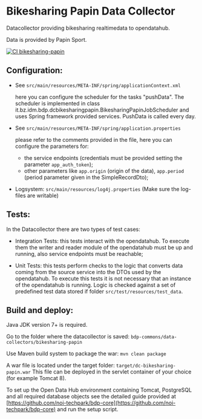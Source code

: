 <!--
SPDX-FileCopyrightText: NOI Techpark <digital@noi.bz.it>

SPDX-License-Identifier: CC0-1.0
-->

Bikesharing Papin Data Collector
=========================

Datacollector providing bikesharing realtimedata to opendatahub.

Data is provided by Papin Sport.

[![CI bikesharing-papin](https://github.com/noi-techpark/bdp-commons/actions/workflows/ci-bikesharing-papin.yml/badge.svg)](https://github.com/noi-techpark/bdp-commons/actions/workflows/ci-bikesharing-papin.yml)

## Configuration:
  - See `src/main/resources/META-INF/spring/applicationContext.xml`

    here you can configure the scheduler for the tasks "pushData". The scheduler is implemented in class it.bz.idm.bdp.dcbikesharingpapin.BikesharingPapinJobScheduler and uses Spring framework provided services. PushData is called every day. 

  - See `src/main/resources/META-INF/spring/application.properties`

    please refer to the comments provided in the file, here you can configure the parameters for:
    - the service endpoints (credentials must be provided setting the parameter `app_auth_token`);
    - other parameters like `app.origin` (origin of the data), `app.period` (period parameter given in the SimpleRecordDto);


  - Logsystem: `src/main/resources/log4j.properties` (Make sure the log-files are writable)


## Tests:

In the Datacollector there are two types of test cases:

 - Integration Tests: this tests interact with the opendatahub. To execute them the writer and reader module of the opendatahub must be up and running, also service endpoints must be reachable;


 - Unit Tests: this tests perform checks to the logic that converts data coming from the source service into the DTOs used by the opendatahub. To execute this tests it is not necessary that an instance of the opendatahub is running. Logic is checked against a set of predefined test data stored if folder `src/test/resources/test_data`.


## Build and deploy:

Java JDK version 7+ is required.

Go to the folder where the datacollector is saved: `bdp-commons/data-collectors/bikesharing-papin`

Use Maven build system to package the war: `mvn clean package`

A war file is located under the target folder: `target/dc-bikesharing-papin.war`
This file can be deployed in the servlet container of your choice (for example Tomcat 8).

To set up the Open Data Hub environment containing Tomcat, PostgreSQL and all required database objects see the detailed guide provided at [https://github.com/noi-techpark/bdp-core](https://github.com/noi-techpark/bdp-core) and run the setup script.
